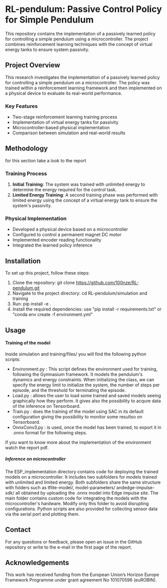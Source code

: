 # RL-pendulum: Passive Control Policy for Simple Pendulum

This repository contains the implementation of a passively learned policy for controlling a simple pendulum using a microcontroller. The project combines reinforcement learning techniques with the concept of virtual energy tanks to ensure system passivity.

## Project Overview

This research investigates the implementation of a passively learned policy for controlling a simple pendulum on a microcontroller. The policy was trained within a reinforcement learning framework and then implemented on a physical device to evaluate its real-world performance.

### Key Features

- Two-stage reinforcement learning training process
- Implementation of virtual energy tanks for passivity
- Microcontroller-based physical implementation
- Comparison between simulation and real-world results

## Methodology

for this section take a look to the report

### Training Process

1. **Initial Training**: The system was trained with unlimited energy to determine the energy required for the control task.
2. **Limited Energy Training**: A second training phase was performed with limited energy using the concept of a virtual energy tank to ensure the system's passivity.

### Physical Implementation

- Developed a physical device based on a microcontroller
- Configured to control a permanent magnet DC motor
- Implemented encoder reading functionality
- Integrated the learned policy inference

## Installation

To set up this project, follow these steps:

1. Clone the repository: git clone https://github.com/100nze/RL-pendulum.git
2. Navigate to the project directory: cd RL-pendulum/simulation and training
2. Run: pip install -e .
3. Install the required dependencies: use "pip install -r requirements.txt" or "conda env create -f environment.yml"
## Usage
#### Training of the model
   Inside simulation and training/files/ you will find the following python scripts:
   - Environment.py : This script defines the environment used for training, following the Gymnasium framework. It models the pendulum's dynamics and energy constraints. When initializing the class, we can specify the energy limit to initialize the system, the number of steps per episode, and the threshold for terminating the episode.
   - Load.py : allows the user to load some trained and saved models seeing graphically how they perform. It gives also the possibility to acqure data of the inference on Tensorboard.
   - Train.py :  does the training of the model using SAC in its default configuration giving the possibility to monitor some resultso on Tensorboard. 
   - OnnxConv3.py : is used, once the model has been trained, to export it in .onnx format for the following steps.

If you want to know more about the implementation of the environment watch the report pdf.
##### Inference on microcontroller
   The ESP_implementation directory contains code for deploying the trained models on a microcontroller. It includes two subfolders for models trained with unlimited and limited energy. Both subfolders share the same structure with folders such as tflite-model/, model-parameters/ andedge-impulse-sdk/ all obtained by uploading the .onnx model into Edge impulse site.
    The main folder contains custom code for integrating the models with the microcontroller's hardware. Modify only this folder to avoid disrupting configurations. 
    Python scripts are also provided for collecting sensor data via the serial port and plotting them.
## Contact

For any questions or feedback, please open an issue in the GitHub repository or write to the e-mail in the first page of the report.


## Acknowledgements

This work has received funding from the European Union’s Horizon Europe Framework Programme under grant agreement No 101070596 (euROBIN).
